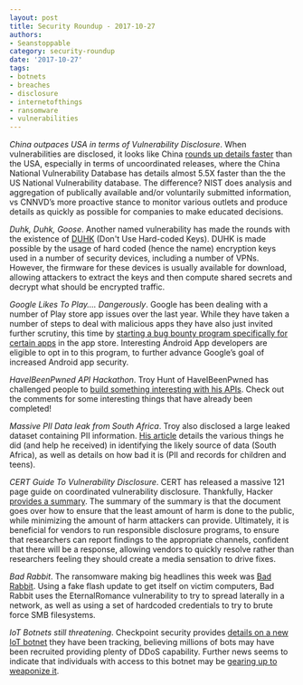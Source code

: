 ```yaml
---
layout: post
title: Security Roundup - 2017-10-27
authors: 
- Seanstoppable
category: security-roundup
date: '2017-10-27'
tags:
- botnets
- breaches
- disclosure
- internetofthings
- ransomware
- vulnerabilities
---
```


_China outpaces USA in terms of Vulnerability Disclosure_. When vulnerabilities
are disclosed, it looks like China [rounds up details
faster](https://www.recordedfuture.com/chinese-vulnerability-reporting/) than
the USA, especially in terms of uncoordinated releases, where the China National
Vulnerability Database has details almost 5.5X faster than the the US National
Vulnerability database. The difference? NIST does analysis and aggregation of
publically available and/or voluntarily submitted information, vs CNNVD’s more
proactive stance to monitor various outlets and produce details as quickly as
possible for companies to make educated decisions.

_Duhk, Duhk, Goose_. Another named vulnerability has made the rounds with the
existence of [DUHK](https://duhkattack.com/) (Don't Use Hard-coded Keys). DUHK
is made possible by the usage of hard coded (hence the name) encryption keys
used in a number of security devices, including a number of VPNs. However, the
firmware for these devices is usually available for download, allowing attackers
to extract the keys and then compute shared secrets and decrypt what should be
encrypted traffic.

_Google Likes To Play…. Dangerously_. Google has been dealing with a number of
Play store app issues over the last year. While they have taken a number of
steps to deal with malicious apps they have also just invited further scrutiny,
this time by [starting a bug bounty program specifically for certain
apps](https://security.googleblog.com/2017/10/introducing-google-play-security-reward.html)
in the app store. Interesting Android App developers are eligible to opt in to
this program, to further advance Google’s goal of increased Android app
security.

_HaveIBeenPwned API Hackathon_. Troy Hunt of HaveIBeenPwned has challenged
people to [build something interesting with his
APIs](https://www.troyhunt.com/do-something-awesome-with-have-i-been-pwned-and-win-a-lenovo-thinkpad/).
Check out the comments for some interesting things that have already been
completed!

_Massive PII Data leak from South Africa_. Troy also disclosed a large leaked
dataset containing PII information. [His
article](https://www.troyhunt.com/questions-about-the-massive-south-african-master-deeds-data-breach-answered/)
details the various things he did (and help he received) in identifying the
likely source of data (South Africa), as well as details on how bad it is (PII
and records for children and teens).

_CERT Guide To Vulnerability Disclosure_. CERT has released a massive 121 page
guide on coordinated vulnerability disclosure. Thankfully, Hacker [provides a
summary](https://www.hackerone.com/blog/Your-TLDR-Summary-of-The-CERT-Guide-to-Coordinated-Vulnerability-Disclosure).
The summary of the summary is that the document goes over how to ensure that the
least amount of harm is done to the public, while minimizing the amount of harm
attackers can provide. Ultimately, it is beneficial for vendors to run
responsible disclosure programs, to ensure that researchers can report findings
to the appropriate channels, confident that there will be a response, allowing
vendors to quickly resolve rather than researchers feeling they should create a
media sensation to drive fixes.

_Bad Rabbit_. The ransomware making big headlines this week was [Bad
Rabbit](http://blog.talosintelligence.com/2017/10/bad-rabbit.html). Using a fake
flash update to get itself on victim computers, Bad Rabbit uses the
EternalRomance vulnerability to try to spread laterally in a network, as well as
using a set of hardcoded credentials to try to brute force SMB filesystems.

_IoT Botnets still threatening_. Checkpoint security provides [details on a new
IoT botnet](https://research.checkpoint.com/new-iot-botnet-storm-coming/) they
have been tracking, believing millions of bots may have been recruited providing
plenty of DDoS capability. Further news seems to indicate that individuals with
access to this botnet may be [gearing up to weaponize
it](https://threatpost.com/hackers-prepping-iotroop-botnet-with-exploits/128608/).
